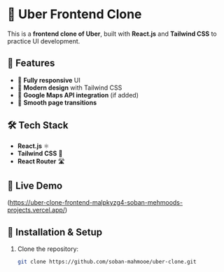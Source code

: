 # 🚖 Uber Frontend Clone  

This is a **frontend clone of Uber**, built with **React.js** and **Tailwind CSS** to practice UI development.

## 🌟 Features  
- 🚀 **Fully responsive** UI  
- 🎨 **Modern design** with Tailwind CSS  
- 📌 **Google Maps API integration** (if added)  
- 🔄 **Smooth page transitions**  


## 🛠️ Tech Stack  
- **React.js** ⚛️  
- **Tailwind CSS** 🎨  
- **React Router** 🛣️  

## 🔗 Live Demo  
(https://uber-clone-frontend-malpkyzg4-soban-mehmoods-projects.vercel.app/)  

## 📂 Installation & Setup  
1. Clone the repository:  
   ```sh
   git clone https://github.com/soban-mahmooe/uber-clone.git
